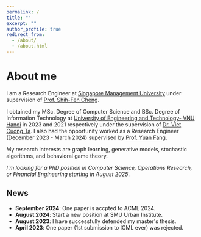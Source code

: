 ```yaml
---
permalink: /
title: ""
excerpt: ""
author_profile: true
redirect_from: 
  - /about/
  - /about.html
---
```


# About me
I am a Research Engineer at [Singapore Management University](https://www.smu.edu.sg/) under supervision of [Prof. Shih-Fen Cheng](https://www.mysmu.edu/faculty/sfcheng/).

I obtained my MSc. Degree of Computer Science and BSc. Degree of Information Technology at [University of Engineering and Technology- VNU Hanoi](https://uet.vnu.edu.vn/) in 2023 and 2021 respectively under the supervision of [Dr. Viet Cuong Ta](https://uet.vnu.edu.vn/~cuongtv/). I also had the opportunity worked as a Research Engineer (December 2023 - March 2024) supervised by [Prof. Yuan Fang](https://www.yfang.site/). 

My research interests are graph learning, generative models, stochastic algorithms, and behavioral game theory.


<!-- Outside the lab, I enjoy cycling, painting, and gardening. -->

*I'm looking for a PhD position in Computer Science, Operations Research, or Financial Engineering starting in August 2025*.

## News
- **September 2024**: One paper is accpted to ACML 2024.
- **August 2024**: Start a new position at SMU Urban Institute.
- **August 2023**: I have successfully defended my master's thesis.
- **April 2023**: One paper (1st submission to ICML ever) was rejected.


